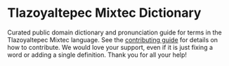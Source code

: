 
# Tlazoyaltepec Mixtec Dictionary

Curated public domain dictionary and pronunciation guide for terms in the Tlazoyaltepec Mixtec language. See the [contributing guide](https://github.com/drumworkteam/term/blob/make/.github/contributing.md) for details on how to contribute. We would love your support, even if it is just fixing a word or adding a single definition. Thank you for all your help!